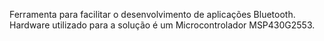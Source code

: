 Ferramenta para facilitar o desenvolvimento de aplicações Bluetooth. Hardware utilizado para a solução é um Microcontrolador MSP430G2553.
